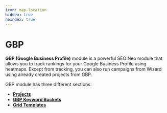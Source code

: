 ```yaml
---
icon: map-location
hidden: true
noIndex: true
---
```


# GBP

**GBP (Google Business Profile)** module is a powerful SEO Neo module that allows you to track rankings for your Google Business Profile using heatmaps. Except from tracking, you can also run campaigns from Wizard using already created projects from GBP.

GBP module has three different sections:

* [**Projects**](projects.md)
* [**GBP Keyword Buckets**](gbp-keyword-buckets/)
* [**Grid Templat**](gbp-keyword-buckets/grid-templates.md)[**es**](gbp-keyword-buckets/grid-templates.md)

